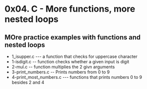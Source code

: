  # 0x04. C - More functions, more nested loops
 ## MOre practice examples with functions and nested loops
* 1_isupper.c --- a function that checks for uppercase character
* 1-isdigit.c -- function checks whether a given input is digit
* 2-mul.c -- function multiplies the 2 givn arguments
* 3-print_numbers.c -- Prints numbers from 0 to 9
* 4-print_most_numbers.c --- functions that prints numbers 0 to 9 besides 2 and 4
